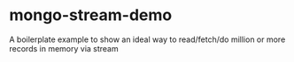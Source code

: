 # mongo-stream-demo
A boilerplate example to show an ideal way to read/fetch/do million or more records in memory via stream 
